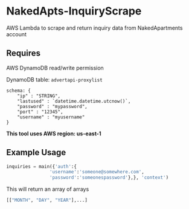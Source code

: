 # NakedApts-InquiryScrape 
AWS Lambda to scrape and return inquiry data from NakedApartments account

## Requires 
AWS DynamoDB read/write permission 

DynamoDB table: `advertapi-proxylist`

    schema: {
        "ip" : "STRING",
        "lastused" : `datetime.datetime.utcnow()`,
        "password" : "mypassword",
        "port" : "12345",
        "username" : "myusername"
    }

**This tool uses AWS region: us-east-1** 

## Example Usage 
``` python
inquiries = main({'auth':{
                'username':'someone@somewhere.com',
                'password':'someonespassword'},}, 'context')
```
This will return an array of arrays 
``` python
[["MONTH", "DAY", "YEAR"],...]
```